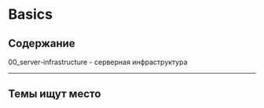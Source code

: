 # Basics

## Содержание

00_server-infrastructure - серверная инфраструктура

______________________________________________________________________

## Темы ищут место
